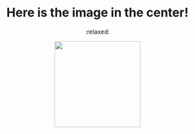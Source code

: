 <!DOCUMENT html>
<html>
<body>

<h1 align="center">Here is the image in the center!</h1> 
<p align="center"> :relaxed: </p>
<p align="center">
<img src="https://img.freepik.com/free-vector/cute-girl-hacker-operating-laptop-cartoon-vector-icon-illustration-people-technology-isolated-flat_138676-9487.jpg" width="200" height="200"> </p>

</body>
</html>
